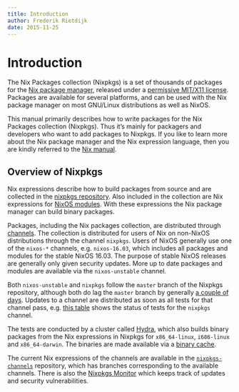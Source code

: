 ```yaml
---
title: Introduction
author: Frederik Rietdijk
date: 2015-11-25
---
```


# Introduction

The Nix Packages collection (Nixpkgs) is a set of thousands of packages for the
[Nix package manager](http://nixos.org/nix/), released under a
[permissive MIT/X11 license](https://github.com/NixOS/nixpkgs/blob/master/COPYING).
Packages are available for several platforms, and can be used with the Nix
package manager on most GNU/Linux distributions as well as NixOS.

This manual primarily describes how to write packages for the Nix Packages collection
(Nixpkgs). Thus it’s mainly for packagers and developers who want to add packages to
Nixpkgs. If you like to learn more about the Nix package manager and the Nix
expression language, then you are kindly referred to the [Nix manual](http://nixos.org/nix/manual/).

## Overview of Nixpkgs

Nix expressions describe how to build packages from source and are collected in
the [nixpkgs repository](https://github.com/NixOS/nixpkgs). Also included in the
collection are Nix expressions for
[NixOS modules](http://nixos.org/nixos/manual/index.html#sec-writing-modules).
With these expressions the Nix package manager can build binary packages.

Packages, including the Nix packages collection, are distributed through
[channels](http://nixos.org/nix/manual/#sec-channels). The collection is
distributed for users of Nix on non-NixOS distributions through the channel
`nixpkgs`. Users of NixOS generally use one of the `nixos-*` channels, e.g.
`nixos-16.03`, which includes all packages and modules for the stable NixOS
16.03. The purpose of stable NixOS releases are generally only given
security updates. More up to date packages and modules are available via the
`nixos-unstable` channel.

Both `nixos-unstable` and `nixpkgs` follow the `master` branch of the Nixpkgs
repository, although both do lag the `master` branch by generally
[a couple of days](http://howoldis.herokuapp.com/). Updates to a channel are
distributed as soon as all tests for that channel pass, e.g.
[this table](http://hydra.nixos.org/job/nixpkgs/trunk/unstable#tabs-constituents)
shows the status of tests for the `nixpkgs` channel.

The tests are conducted by a cluster called [Hydra](http://nixos.org/hydra/),
which also builds binary packages from the Nix expressions in Nixpkgs for
`x86_64-linux`, `i686-linux` and `x86_64-darwin`.
The binaries are made available via a [binary cache](https://cache.nixos.org).

The current Nix expressions of the channels are available in the
[`nixpkgs-channels`](https://github.com/NixOS/nixpkgs-channels) repository,
which has branches corresponding to the available channels. There is also the
[Nixpkgs Monitor](http://monitor.nixos.org) which keeps track of updates
and security vulnerabilities.
